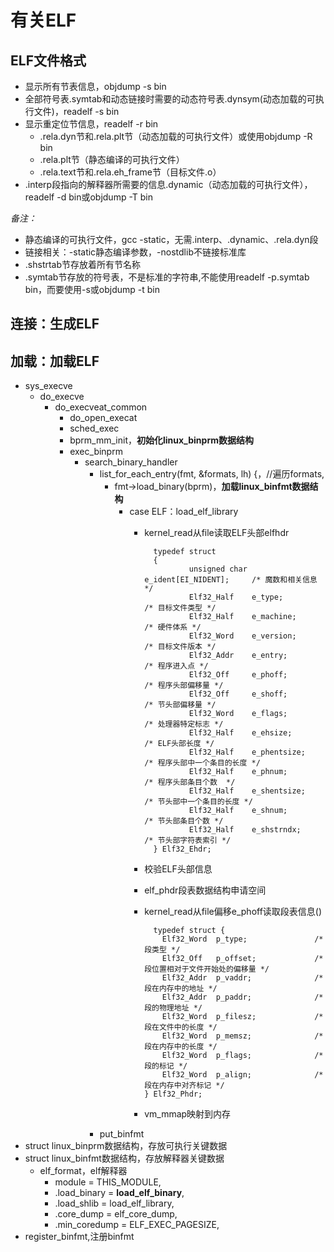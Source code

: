 # 有关ELF #
## ELF文件格式 ##
- 显示所有节表信息，objdump -s bin
- 全部符号表.symtab和动态链接时需要的动态符号表.dynsym(动态加载的可执行文件)，readelf -s bin
- 显示重定位节信息，readelf -r bin
	- .rela.dyn节和.rela.plt节（动态加载的可执行文件）或使用objdump -R bin
	- .rela.plt节（静态编译的可执行文件）
	- .rela.text节和.rela.eh_frame节（目标文件.o）
- .interp段指向的解释器所需要的信息.dynamic（动态加载的可执行文件），readelf -d bin或objdump -T bin

*备注：*

- 静态编译的可执行文件，gcc -static，无需.interp、.dynamic、.rela.dyn段
- 链接相关：-static静态编译参数，-nostdlib不链接标准库
- .shstrtab节存放着所有节名称
- .symtab节存放的符号表，不是标准的字符串,不能使用readelf -p.symtab bin，而要使用-s或objdump -t bin

## 连接：生成ELF ##
## 加载：加载ELF ##
- sys\_execve
	- do\_execve
		- do\_execveat_common
			- do\_open_execat
			- sched\_exec
			- bprm\_mm_init，**初始化linux\_binprm数据结构**
			- exec\_binprm
				- search\_binary_handler
					- list\_for\_each_entry(fmt, &formats, lh) {，//遍历formats,
						- fmt->load_binary(bprm)，**加载linux\_binfmt数据结构**
							- case ELF：load\_elf_library
								- kernel_read从file读取ELF头部elfhdr
		
										typedef struct
										{
										  		unsigned char e_ident[EI_NIDENT];     /* 魔数和相关信息 */
										  		Elf32_Half    e_type;                 /* 目标文件类型 */
										  		Elf32_Half    e_machine;              /* 硬件体系 */
										  		Elf32_Word    e_version;              /* 目标文件版本 */
										  		Elf32_Addr    e_entry;                /* 程序进入点 */
										  		Elf32_Off     e_phoff;                /* 程序头部偏移量 */
										  		Elf32_Off     e_shoff;                /* 节头部偏移量 */
										  		Elf32_Word    e_flags;                /* 处理器特定标志 */
										  		Elf32_Half    e_ehsize;               /* ELF头部长度 */
										  		Elf32_Half    e_phentsize;            /* 程序头部中一个条目的长度 */
										  		Elf32_Half    e_phnum;                /* 程序头部条目个数  */
										  		Elf32_Half    e_shentsize;            /* 节头部中一个条目的长度 */
										  		Elf32_Half    e_shnum;                /* 节头部条目个数 */
										  		Elf32_Half    e_shstrndx;             /* 节头部字符表索引 */
										} Elf32_Ehdr;

								- 校验ELF头部信息
								- elf_phdr段表数据结构申请空间
								- kernel\_read从file偏移e_phoff读取段表信息()
								
										typedef struct {
									      Elf32_Word  p_type;				/* 段类型 */
									      Elf32_Off   p_offset;     	 	/* 段位置相对于文件开始处的偏移量 */
									      Elf32_Addr  p_vaddr;   			/* 段在内存中的地址 */
									      Elf32_Addr  p_paddr;   			/* 段的物理地址 */
									      Elf32_Word  p_filesz;				/* 段在文件中的长度 */
									      Elf32_Word  p_memsz;				/* 段在内存中的长度 */
									      Elf32_Word  p_flags;				/* 段的标记 */
									      Elf32_Word  p_align;				/* 段在内存中对齐标记 */
									  } Elf32_Phdr;

								- vm_mmap映射到内存
					- put_binfmt	
- struct linux_binprm数据结构，存放可执行关键数据
- struct linux_binfmt数据结构，存放解释器关键数据
	- elf\_format，elf解释器
		- module		= THIS_MODULE,
		- .load\_binary	= **load\_elf_binary**,
		- .load\_shlib	= load\_elf_library,
		- .core\_dump	= elf\_core_dump,
		- .min\_coredump	= ELF\_EXEC_PAGESIZE,
- register_binfmt,注册binfmt